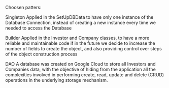 Choosen patters:

Singleton
Applied in the SetUpDBData to have only one instance of the Database Connection, instead of creating a new instance every time we needed
to access the Database

Builder
Applied in the Investor and Company classes, to have a more reliable and maintainable code if in the future we decide to increase
the number of fields to create the object, and also providing control over steps of the object construction process

DAO
A database was created on Google Cloud to store all Investors and Companies data, with the objective of hiding from the application all the complexities involved in performing create, read, update and delete (CRUD) operations in the underlying storage mechanism.
